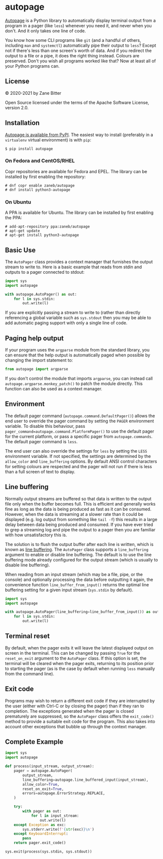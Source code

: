 # autopage

[Autopage](https://github.com/zaneb/autopage) is a Python library to
automatically display terminal output from a program in a pager (like `less`)
whenever you need it, and never when you don't. And it only takes one line of
code.

You know how some CLI programs like `git` (and a handful of others, including
`man` and `systemctl`) automatically pipe their output to `less`? Except not if
there's less than one screen's worth of data. And if you redirect the output to
a file or a pipe, it does the right thing instead. Colours are preserved. Don't
you wish all programs worked like that? Now at least all of your Python
programs can.

## License

© 2020-2021 by Zane Bitter

Open Source licensed under the terms of the Apache Software License, version
2.0.

## Installation

[Autopage is available from PyPI](https://pypi.org/project/autopage/). The
easiest way to install (preferably in a `virtualenv` virtual environment) is
with `pip`:

    $ pip install autopage

### On Fedora and CentOS/RHEL

Copr repositories are available for Fedora and EPEL. The library can be
installed by first enabling the repository:

    # dnf copr enable zaneb/autopage
    # dnf install python3-autopage

### On Ubuntu

A PPA is available for Ubuntu. The library can be installed by first enabling
the PPA:

    # add-apt-repository ppa:zaneb/autopage
    # apt-get update
    # apt-get install python3-autopage

## Basic Use

The `AutoPager` class provides a context manager that furnishes the output
stream to write to. Here is a basic example that reads from stdin and outputs
to a pager connected to stdout:

```python
import sys
import autopage

with autopage.AutoPager() as out:
    for l in sys.stdin:
        out.write(l)
```

If you are explicitly passing a stream to write to (rather than directly
referencing a global variable such as `sys.stdout` then you may be able to add
automatic paging support with only a single line of code.

## Paging help output

If your program uses the `argparse` module from the standard library, you can
ensure that the help output is automatically paged when possible by changing
the import statement to:

```python
from autopage import argparse
```

If you don't control the module that imports `argparse`, you can instead call
`autopage.argparse.monkey_patch()` to patch the module directly. This function
can also be used as a context manager.

## Environment

The default pager command (`autopage.command.DefaultPager()`) allows the end
user to override the pager command by setting the `PAGER` environment variable.
To disable this behaviour, pass
`pager_command=autopage.command.PlatformPager()` to use the default pager for
the current platform, or pass a specific pager from `autopage.commands`. The
default pager command is `less`.

The end user can also override the settings for `less` by setting the `LESS`
environment variable. If not specified, the settings are determined by the
`allow_color` and `line_buffering` options. By default ANSI control characters
for setting colours are respected and the pager will not run if there is less
than a full screen of text to display.

## Line buffering

Normally output streams are buffered so that data is written to the output file
only when the buffer becomes full. This is efficient and generally works fine
as long as the data is being produced as fast as it can be consumed. However,
when the data is streaming at a slower rate than it could be displayed (e.g.
log output from something like `tail -f`) this results in a large delay between
data being produced and consumed. If you have ever tried to grep a streaming
log and pipe the output to a pager then you are familiar with how
unsatisfactory this is.

The solution is to flush the output buffer after each line is written, which is
known as [line
buffering](https://www.pixelbeat.org/programming/stdio_buffering/). The
`AutoPager` class supports a `line_buffering` argument to enable or disable
line buffering. The default is to use the line buffering mode already
configured for the output stream (which is usually to disable line buffering).

When reading from an input stream (which may be a file, pipe, or the console)
and optionally processing the data before outputting it again, the convenience
function `line_buffer_from_input()` returns the optimal line buffering setting
for a given input stream (`sys.stdin` by default).

```python
import sys
import autopage

with autopage.AutoPager(line_buffering=line_buffer_from_input()) as out:
    for l in sys.stdin:
        out.write(l)
```

## Terminal reset

By default, when the pager exits it will leave the latest displayed output on
screen in the terminal. This can be changed by passing `True` for the
`reset_on_exit` argument to the `AutoPager` class. If this option is set, the
terminal will be cleared when the pager exits, returning to its position prior
to starting the pager (as is the case by default when running `less` manually
from the command line).

## Exit code

Programs may wish to return a different exit code if they are interrupted by
the user (either with Ctrl-C or by closing the pager) than if they ran to
completion. The exceptions generated when the pager is closed prematurely are
suppressed, so the `AutoPager` class offers the `exit_code()` method to provide
a suitable exit code for the program. This also takes into account other
exceptions that bubble up through the context manager.

## Complete Example

```python
import sys
import autopage

def process(input_stream, output_stream):
    pager = autopage.AutoPager(
        output_stream,
        line_buffering=autopage.line_buffered_input(input_stream),
        allow_color=True,
        reset_on_exit=True,
        errors=autopage.ErrorStrategy.REPLACE,
    )

    try:
        with pager as out:
            for l in input_stream:
                out.write(l)
    except Exception as exc:
        sys.stderr.write(f'{str(exc)}\n')
    except KeyboardInterrupt:
        pass
    return pager.exit_code()

sys.exit(process(sys.stdin, sys.stdout))
```
